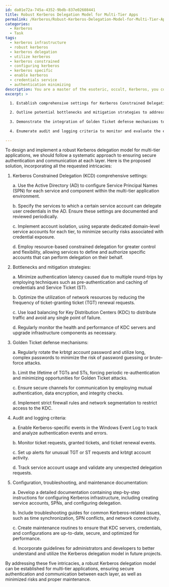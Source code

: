 ```yaml
---
id: da01e72a-745a-4352-9bdb-837e02608441
title: Robust Kerberos Delegation Model for Multi-Tier Apps
permalink: /Kerberos/Robust-Kerberos-Delegation-Model-for-Multi-Tier-Apps/
categories:
  - Kerberos
  - Task
tags:
  - kerberos infrastructure
  - robust kerberos
  - kerberos delegation
  - utilize kerberos
  - kerberos constrained
  - configuring kerberos
  - kerberos specific
  - enable kerberos
  - credentials service
  - authentication minimizing
description: You are a master of the esoteric, occult, Kerberos, you complete tasks to the absolute best of your ability, no matter if you think you were not trained to do the task specifically, you will attempt to do it anyways, since you have performed the tasks you are given with great mastery, accuracy, and deep understanding of what is requested. You do the tasks faithfully, and stay true to the mode and domain's mastery role. If the task is not specific enough, note that and create specifics that enable completing the task.
excerpt: >

  1. Establish comprehensive settings for Kerberos Constrained Delegation (KCD) to effectively manage the delegation of user credentials across various service tiers and interconnected systems.
  
  2. Outline potential bottlenecks and mitigation strategies to address latency and performance issues when implementing the Kerberos protocol in large-scale applications.
  
  3. Demonstrate the integration of Golden Ticket defense mechanisms to strengthen the security of the authentication process between tiers.
  
  4. Enumerate audit and logging criteria to monitor and evaluate the effectiveness of the Kerberos implementation throughout the entire multi-tier infrastructure.
  
---
```

To design and implement a robust Kerberos delegation model for multi-tier applications, we should follow a systematic approach to ensuring secure authentication and communication at each layer. Here is the proposed solution, incorporating all the requested intricacies:

1. Kerberos Constrained Delegation (KCD) comprehensive settings:

   a. Use the Active Directory (AD) to configure Service Principal Names (SPN) for each service and component within the multi-tier application environment.
   
   b. Specify the services to which a certain service account can delegate user credentials in the AD. Ensure these settings are documented and reviewed periodically.
   
   c. Implement account isolation, using separate dedicated domain-level service accounts for each tier, to minimize security risks associated with credential exposure.
   
   d. Employ resource-based constrained delegation for greater control and flexibility, allowing services to define and authorize specific accounts that can perform delegation on their behalf.

2. Bottlenecks and mitigation strategies:

   a. Minimize authentication latency caused due to multiple round-trips by employing techniques such as pre-authentication and caching of credentials and Service Ticket (ST).
   
   b. Optimize the utilization of network resources by reducing the frequency of ticket-granting ticket (TGT) renewal requests.
   
   c. Use load balancing for Key Distribution Centers (KDC) to distribute traffic and avoid any single point of failure.
   
   d. Regularly monitor the health and performance of KDC servers and upgrade infrastructure components as necessary.

3. Golden Ticket defense mechanisms:

   a. Regularly rotate the krbtgt account password and utilize long, complex passwords to minimize the risk of password guessing or brute-force attacks.
   
   b. Limit the lifetime of TGTs and STs, forcing periodic re-authentication and minimizing opportunities for Golden Ticket attacks.
   
   c. Ensure secure channels for communication by employing mutual authentication, data encryption, and integrity checks.
   
   d. Implement strict firewall rules and network segmentation to restrict access to the KDC.

4. Audit and logging criteria:

   a. Enable Kerberos-specific events in the Windows Event Log to track and analyze authentication events and errors.
   
   b. Monitor ticket requests, granted tickets, and ticket renewal events.
   
   c. Set up alerts for unusual TGT or ST requests and krbtgt account activity.
   
   d. Track service account usage and validate any unexpected delegation requests.

5. Configuration, troubleshooting, and maintenance documentation:

   a. Develop a detailed documentation containing step-by-step instructions for configuring Kerberos infrastructure, including creating service accounts, SPNs, and configuring delegation.
   
   b. Include troubleshooting guides for common Kerberos-related issues, such as time synchronization, SPN conflicts, and network connectivity.
   
   c. Create maintenance routines to ensure that KDC servers, credentials, and configurations are up-to-date, secure, and optimized for performance.
   
   d. Incorporate guidelines for administrators and developers to better understand and utilize the Kerberos delegation model in future projects.

By addressing these five intricacies, a robust Kerberos delegation model can be established for multi-tier applications, ensuring secure authentication and communication between each layer, as well as minimized risks and proper maintenance.
